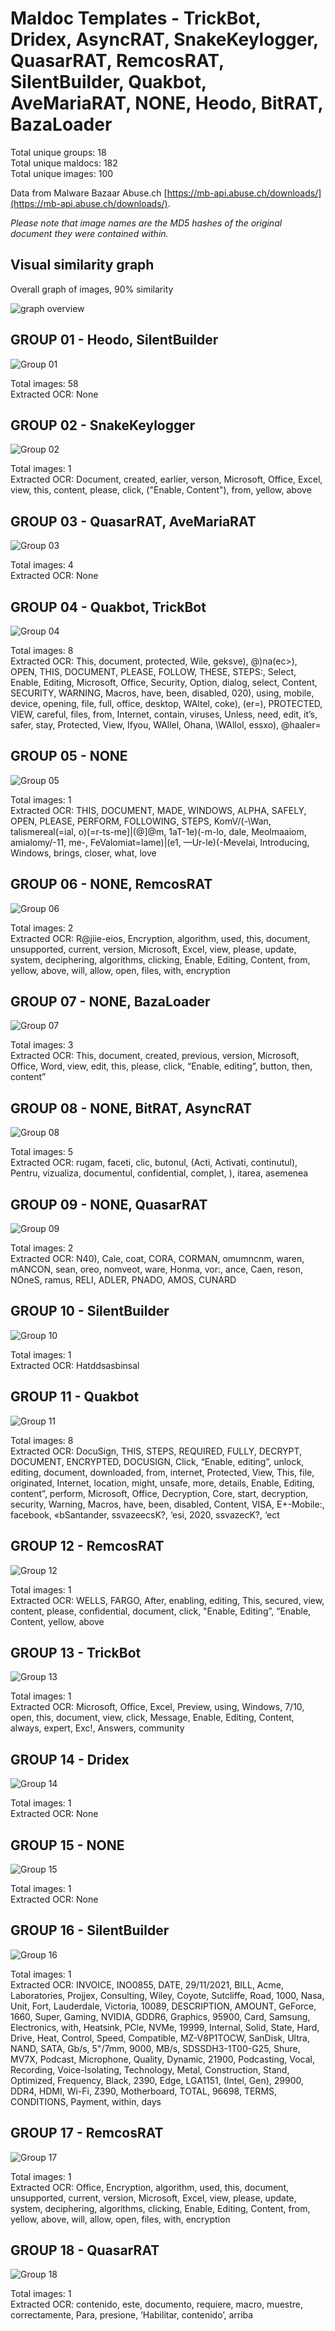 # Maldoc Templates - TrickBot, Dridex, AsyncRAT, SnakeKeylogger, QuasarRAT, RemcosRAT, SilentBuilder, Quakbot, AveMariaRAT, NONE, Heodo, BitRAT, BazaLoader

Total unique groups: 18  
Total unique maldocs: 182  
Total unique images: 100  

Data from Malware Bazaar Abuse.ch [https://mb-api.abuse.ch/downloads/](https://mb-api.abuse.ch/downloads/).  

*Please note that image names are the MD5 hashes of the original document they were contained within.*

## Visual similarity graph

Overall graph of images, 90% similarity

![graph overview](https://raw.githubusercontent.com/jstrosch/malware-samples/master/maldoc_templates/2021/abuse_ch/week52_Dec20-Dec24/overview.png?raw=true")  

## GROUP 01 - Heodo, SilentBuilder

![Group 01](https://raw.githubusercontent.com/jstrosch/malware-samples/master/maldoc_templates/2021/abuse_ch/week52_Dec20-Dec24/group_01/Heodo_f07cd8291360c1ba2bfec21f6e563597.jpg?raw=true)

Total images: 58  
Extracted OCR: None  

## GROUP 02 - SnakeKeylogger

![Group 02](https://raw.githubusercontent.com/jstrosch/malware-samples/master/maldoc_templates/2021/abuse_ch/week52_Dec20-Dec24/group_02/SnakeKeylogger_963e53696b551c1207809ed80ba88ca3.jpg?raw=true)

Total images: 1  
Extracted OCR: Document, created, earlier, verson, Microsoft, Office, Excel, view, this, content, please, click, ("Enable, Content"), from, yellow, above  

## GROUP 03 - QuasarRAT, AveMariaRAT

![Group 03](https://raw.githubusercontent.com/jstrosch/malware-samples/master/maldoc_templates/2021/abuse_ch/week52_Dec20-Dec24/group_03/QuasarRAT_75428433de2d9ef3b81510e86fe9dcd5.jpg?raw=true)

Total images: 4  
Extracted OCR: None  

## GROUP 04 - Quakbot, TrickBot

![Group 04](https://raw.githubusercontent.com/jstrosch/malware-samples/master/maldoc_templates/2021/abuse_ch/week52_Dec20-Dec24/group_04/Quakbot_693cc31e09b16025baaf65c7ee741f40.jpg?raw=true)

Total images: 8  
Extracted OCR: This, document, protected, Wile, geksve), @)na(ec>), OPEN, THIS, DOCUMENT, PLEASE, FOLLOW, THESE, STEPS:, Select, Enable, Editing, Microsoft, Office, Security, Option, dialog, select, Content, SECURITY, WARNING, Macros, have, been, disabled, 020), using, mobile, device, opening, file, full, office, desktop, WAltel, coke), (er=), PROTECTED, VIEW, careful, files, from, Internet, contain, viruses, Unless, need, edit, it’s, safer, stay, Protected, View, Ifyou, WAllel, Ohana, \WAllol, essxo), @haaler=  

## GROUP 05 - NONE

![Group 05](https://raw.githubusercontent.com/jstrosch/malware-samples/master/maldoc_templates/2021/abuse_ch/week52_Dec20-Dec24/group_05/NONE_491bef19228f72373e9ffa4d9b9b9ab5.jpg?raw=true)

Total images: 1  
Extracted OCR: THIS, DOCUMENT, MADE, WINDOWS, ALPHA, SAFELY, OPEN, PLEASE, PERFORM, FOLLOWING, STEPS, KomV/(-\Wan, talismereal(=ial, o)(=r-ts\-me]|(@]@m, 1aT-1e)(-m-lo, dale, Meolmaaiom, amialomy/-11, me\-, FeValomiat=lame)|(e1, —Ur-le)(-Mevelai, Introducing, Windows, brings, closer, what, love  

## GROUP 06 - NONE, RemcosRAT

![Group 06](https://raw.githubusercontent.com/jstrosch/malware-samples/master/maldoc_templates/2021/abuse_ch/week52_Dec20-Dec24/group_06/NONE_eea056e9b9346f7deccb0024f2abc92c.jpg?raw=true)

Total images: 2  
Extracted OCR: R@jiie-eios, Encryption, algorithm, used, this, document, unsupported, current, version, Microsoft, Excel, view, please, update, system, deciphering, algorithms, clicking, Enable, Editing, Content, from, yellow, above, will, allow, open, files, with, encryption  

## GROUP 07 - NONE, BazaLoader

![Group 07](https://raw.githubusercontent.com/jstrosch/malware-samples/master/maldoc_templates/2021/abuse_ch/week52_Dec20-Dec24/group_07/NONE_5205feb59d1a3ed1b5def9fd9f30e6d7.jpg?raw=true)

Total images: 3  
Extracted OCR: This, document, created, previous, version, Microsoft, Office, Word, view, edit, this, please, click, “Enable, editing”, button, then, content”  

## GROUP 08 - NONE, BitRAT, AsyncRAT

![Group 08](https://raw.githubusercontent.com/jstrosch/malware-samples/master/maldoc_templates/2021/abuse_ch/week52_Dec20-Dec24/group_08/NONE_448d82a83a56ba75830d64508f97b52f.jpg?raw=true)

Total images: 5  
Extracted OCR: rugam, faceti, clic, butonul, (Acti, Activati, continutul), Pentru, vizualiza, documentul, confidential, complet, <a>), itarea, asemenea  

## GROUP 09 - NONE, QuasarRAT

![Group 09](https://raw.githubusercontent.com/jstrosch/malware-samples/master/maldoc_templates/2021/abuse_ch/week52_Dec20-Dec24/group_09/NONE_9a8afb4f1f606a459496f03b20acb455.jpg?raw=true)

Total images: 2  
Extracted OCR: N40), Cale, coat, CORA, CORMAN, omumncnm, waren, mANCON, sean, oreo, nomveot, ware, Honma, vor:, ance, Caen, reson, NOneS, ramus, RELI, ADLER, PNADO, AMOS, CUNARD  

## GROUP 10 - SilentBuilder

![Group 10](https://raw.githubusercontent.com/jstrosch/malware-samples/master/maldoc_templates/2021/abuse_ch/week52_Dec20-Dec24/group_10/SilentBuilder_2d2c7c2d334fa9fa7e2d04917d2f6528.jpg?raw=true)

Total images: 1  
Extracted OCR: Hatddsasbinsal  

## GROUP 11 - Quakbot

![Group 11](https://raw.githubusercontent.com/jstrosch/malware-samples/master/maldoc_templates/2021/abuse_ch/week52_Dec20-Dec24/group_11/Quakbot_d0d2ebb90d258f7f52a80b16ee32a4c7.jpg?raw=true)

Total images: 8  
Extracted OCR: DocuSign, THIS, STEPS, REQUIRED, FULLY, DECRYPT, DOCUMENT, ENCRYPTED, DOCUSIGN, Click, “Enable, editing”, unlock, editing, document, downloaded, from, internet, Protected, View, This, file, originated, Internet, location, might, unsafe, more, details, Enable, Editing, content”, perform, Microsoft, Office, Decryption, Core, start, decryption, security, Warning, Macros, have, been, disabled, Content, VISA, E+-Mobile:, facebook, «bSantander, ssvazeecsK?, ‘esi, 2020, ssvazecK?, ‘ect  

## GROUP 12 - RemcosRAT

![Group 12](https://raw.githubusercontent.com/jstrosch/malware-samples/master/maldoc_templates/2021/abuse_ch/week52_Dec20-Dec24/group_12/RemcosRAT_30e95bfee5d8c17c5bb63f0d04981d22.jpg?raw=true)

Total images: 1  
Extracted OCR: WELLS, FARGO, After, enabling, editing, This, secured, view, content, please, confidential, document, click, "Enable, Editing”, “Enable, Content, yellow, above  

## GROUP 13 - TrickBot

![Group 13](https://raw.githubusercontent.com/jstrosch/malware-samples/master/maldoc_templates/2021/abuse_ch/week52_Dec20-Dec24/group_13/TrickBot_f251d246ad0d63da7e12cd866afac0a2.jpg?raw=true)

Total images: 1  
Extracted OCR: Microsoft, Office, Excel, Preview, using, Windows, 7/10, open, this, document, view, click, Message, Enable, Editing, Content, always, expert, Exc!, Answers, community  

## GROUP 14 - Dridex

![Group 14](https://raw.githubusercontent.com/jstrosch/malware-samples/master/maldoc_templates/2021/abuse_ch/week52_Dec20-Dec24/group_14/Dridex_62d315421a37a60b6c65d1ab9f1bb524.jpg?raw=true)

Total images: 1  
Extracted OCR: None  

## GROUP 15 - NONE

![Group 15](https://raw.githubusercontent.com/jstrosch/malware-samples/master/maldoc_templates/2021/abuse_ch/week52_Dec20-Dec24/group_15/NONE_40ceeb58a1256418ebcfbd409bb2c947.jpg?raw=true)

Total images: 1  
Extracted OCR: None  

## GROUP 16 - SilentBuilder

![Group 16](https://raw.githubusercontent.com/jstrosch/malware-samples/master/maldoc_templates/2021/abuse_ch/week52_Dec20-Dec24/group_16/SilentBuilder_230fe8267b620a3369ee942dae4b3819.jpg?raw=true)

Total images: 1  
Extracted OCR: INVOICE, INO0855, DATE, 29/11/2021, BILL, Acme, Laboratories, Projjex, Consulting, Wiley, Coyote, Sutcliffe, Road, 1000, Nasa, Unit, Fort, Lauderdale, Victoria, 10089, DESCRIPTION, AMOUNT, GeForce, 1660, Super, Gaming, NVIDIA, GDDR6, Graphics, 95900, Card, Samsung, Electronics, with, Heatsink, PCle, NVMe, 19999, Internal, Solid, State, Hard, Drive, Heat, Control, Speed, Compatible, MZ-V8P1TOCW, SanDisk, Ultra, NAND, SATA, Gb/s, 5"/7mm, 9000, MB/s, SDSSDH3-1T00-G25, Shure, MV7X, Podcast, Microphone, Quality, Dynamic, 21900, Podcasting, Vocal, Recording, Voice-lsolating, Technology, Metal, Construction, Stand, Optimized, Frequency, Black, 2390, Edge, LGA1151, (Intel, Gen), 29900, DDR4, HDMI, Wi-Fi, Z390, Motherboard, TOTAL, 96698, TERMS, CONDITIONS, Payment, within, days  

## GROUP 17 - RemcosRAT

![Group 17](https://raw.githubusercontent.com/jstrosch/malware-samples/master/maldoc_templates/2021/abuse_ch/week52_Dec20-Dec24/group_17/RemcosRAT_84f8c5535ae82dc22b230d475d177427.jpg?raw=true)

Total images: 1  
Extracted OCR: Office, Encryption, algorithm, used, this, document, unsupported, current, version, Microsoft, Excel, view, please, update, system, deciphering, algorithms, clicking, Enable, Editing, Content, from, yellow, above, will, allow, open, files, with, encryption  

## GROUP 18 - QuasarRAT

![Group 18](https://raw.githubusercontent.com/jstrosch/malware-samples/master/maldoc_templates/2021/abuse_ch/week52_Dec20-Dec24/group_18/QuasarRAT_bee6719e4eb916c51db0dbc45d1d8c25.jpg?raw=true)

Total images: 1  
Extracted OCR: contenido, este, documento, requiere, macro, muestre, correctamente, Para, presione, ‘Habilitar, contenido’, arriba  


